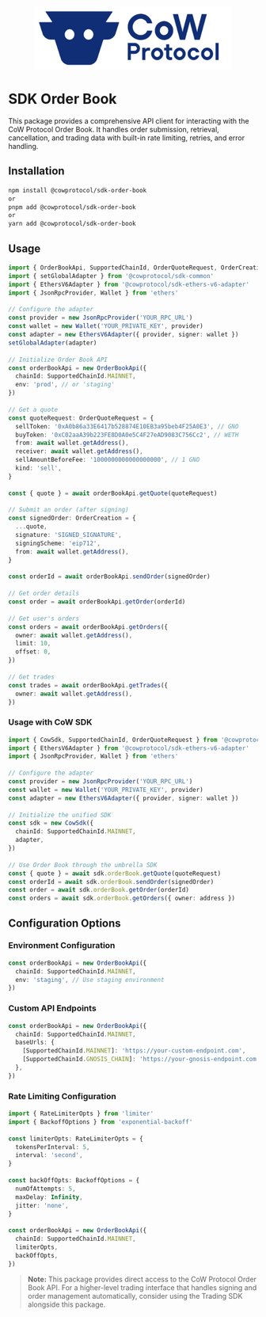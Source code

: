 <p align="center">
  <img width="400" src="https://github.com/cowprotocol/cow-sdk/raw/main/docs/images/CoW.png" />
</p>

# SDK Order Book

This package provides a comprehensive API client for interacting with the CoW Protocol Order Book. It handles order submission, retrieval, cancellation, and trading data with built-in rate limiting, retries, and error handling.

## Installation

```bash
npm install @cowprotocol/sdk-order-book
or
pnpm add @cowprotocol/sdk-order-book
or
yarn add @cowprotocol/sdk-order-book
```

## Usage

```typescript
import { OrderBookApi, SupportedChainId, OrderQuoteRequest, OrderCreation } from '@cowprotocol/sdk-order-book'
import { setGlobalAdapter } from '@cowprotocol/sdk-common'
import { EthersV6Adapter } from '@cowprotocol/sdk-ethers-v6-adapter'
import { JsonRpcProvider, Wallet } from 'ethers'

// Configure the adapter
const provider = new JsonRpcProvider('YOUR_RPC_URL')
const wallet = new Wallet('YOUR_PRIVATE_KEY', provider)
const adapter = new EthersV6Adapter({ provider, signer: wallet })
setGlobalAdapter(adapter)

// Initialize Order Book API
const orderBookApi = new OrderBookApi({
  chainId: SupportedChainId.MAINNET,
  env: 'prod', // or 'staging'
})

// Get a quote
const quoteRequest: OrderQuoteRequest = {
  sellToken: '0xA0b86a33E6417b528874E10EB3a95beb4F25A0E3', // GNO
  buyToken: '0xC02aaA39b223FE8D0A0e5C4F27eAD9083C756Cc2', // WETH
  from: await wallet.getAddress(),
  receiver: await wallet.getAddress(),
  sellAmountBeforeFee: '1000000000000000000', // 1 GNO
  kind: 'sell',
}

const { quote } = await orderBookApi.getQuote(quoteRequest)

// Submit an order (after signing)
const signedOrder: OrderCreation = {
  ...quote,
  signature: 'SIGNED_SIGNATURE',
  signingScheme: 'eip712',
  from: await wallet.getAddress(),
}

const orderId = await orderBookApi.sendOrder(signedOrder)

// Get order details
const order = await orderBookApi.getOrder(orderId)

// Get user's orders
const orders = await orderBookApi.getOrders({
  owner: await wallet.getAddress(),
  limit: 10,
  offset: 0,
})

// Get trades
const trades = await orderBookApi.getTrades({
  owner: await wallet.getAddress(),
})
```

### Usage with CoW SDK

```typescript
import { CowSdk, SupportedChainId, OrderQuoteRequest } from '@cowprotocol/cow-sdk'
import { EthersV6Adapter } from '@cowprotocol/sdk-ethers-v6-adapter'
import { JsonRpcProvider, Wallet } from 'ethers'

// Configure the adapter
const provider = new JsonRpcProvider('YOUR_RPC_URL')
const wallet = new Wallet('YOUR_PRIVATE_KEY', provider)
const adapter = new EthersV6Adapter({ provider, signer: wallet })

// Initialize the unified SDK
const sdk = new CowSdk({
  chainId: SupportedChainId.MAINNET,
  adapter,
})

// Use Order Book through the umbrella SDK
const { quote } = await sdk.orderBook.getQuote(quoteRequest)
const orderId = await sdk.orderBook.sendOrder(signedOrder)
const order = await sdk.orderBook.getOrder(orderId)
const orders = await sdk.orderBook.getOrders({ owner: address })
```

## Configuration Options

### Environment Configuration

```typescript
const orderBookApi = new OrderBookApi({
  chainId: SupportedChainId.MAINNET,
  env: 'staging', // Use staging environment
})
```

### Custom API Endpoints

```typescript
const orderBookApi = new OrderBookApi({
  chainId: SupportedChainId.MAINNET,
  baseUrls: {
    [SupportedChainId.MAINNET]: 'https://your-custom-endpoint.com',
    [SupportedChainId.GNOSIS_CHAIN]: 'https://your-gnosis-endpoint.com',
  },
})
```

### Rate Limiting Configuration

```typescript
import { RateLimiterOpts } from 'limiter'
import { BackoffOptions } from 'exponential-backoff'

const limiterOpts: RateLimiterOpts = {
  tokensPerInterval: 5,
  interval: 'second',
}

const backOffOpts: BackoffOptions = {
  numOfAttempts: 5,
  maxDelay: Infinity,
  jitter: 'none',
}

const orderBookApi = new OrderBookApi({
  chainId: SupportedChainId.MAINNET,
  limiterOpts,
  backOffOpts,
})
```

> **Note:** This package provides direct access to the CoW Protocol Order Book API. For a higher-level trading interface that handles signing and order management automatically, consider using the Trading SDK alongside this package.
